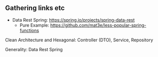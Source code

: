 

## Gathering links etc

- Data Rest Spring: https://spring.io/projects/spring-data-rest
    - Pure Example: https://github.com/mat3e/less-popular-spring-functions

Clean Architecture and Hexagonal:
Controller (DTO), Service, Repository

Generality:
Data Rest Spring
